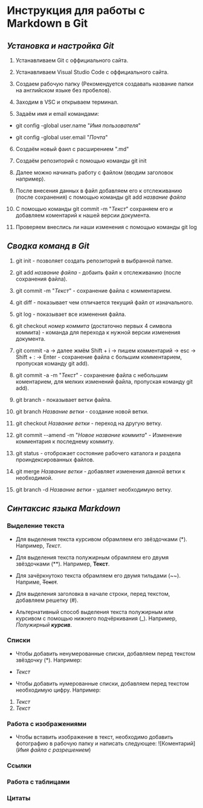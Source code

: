 # **Инструкция для работы с Markdown в Git**

## *Установка и настройка Git*

1. Устанавливаем Git с оффициального сайта.

2. Устанавливаем Visual Studio Code с оффициального сайта.

3. Создаем рабочую папку (Рекомендуется создавать название папки на английском языке без пробелов).

4. Заходим в VSC и открываем терминал.

5. Задаём имя и email командами:

* git config -­­global user.name "*Имя пользователя*"

* git config ­­-global user.email "*Почта*"

6. Создаём новый фаил с расширением ".md"

7. Создаём репозиторий с помощью команды git init

8. Далее можно начинать работу с файлом (вводим заголовок например).

9. После внесения данных в файл добавляем его к отслеживанию (после сохранения) с помощью команды git add *название файла*

10. С помощью команды git commit -m "*Текст*" сохраняем его и добавляем коментарий к нашей версии документа.

11. Проверяем внеслись ли наши изменения с помощью команды git log

## *Сводка команд в Git*

1. git init - позволяет создать репозиторий в выбранной папке.

2. git add *название файла* - добаить файл к отслеживанию (после сохранения файла).

3. git commit -m "*Текст*" - сохранение файла с комментарием.

4. git diff - показывает чем отличается текущий файл от изначального.

5. git log - показывает все изменения файла.

6. git checkout *номер коммита* (достаточно первых 4 символа коммита) - команда для перехода к нужной версии изменения документа.

7. git commit -a -> далее жмём Shift + i -> пишем комментарий -> esc -> Shift + : -> Enter - сохранение файла с большим комментарием, пропуская команду git add).

8. git commit -a -m "*Текст*" - сохранение файла с небольшим коментарием, для мелких изменений файла, пропуская команду git add).

9. git branch - показывает ветки файла.

10. git branch *Название ветки* - создание новой ветки.

11. git checkout *Название ветки* - переход на другую ветку.

12. git commit --amend -m "*Новое название коммита*" - Изменение комментария к последнему коммиту.

13. git status - отоброжает состояние рабочего каталога и раздела проиндексированных файлов. 

14. git merge *Название ветки* - добавляет изменения данной ветки к необходимой.

15. git branch -d *Название ветки* - удаляет необходимую ветку.

## *Синтаксис языка Markdown*

### Выделение текста

* Для выделения текста курсивом обрамляем его звёздочками (*). Например, *Текст*.

* Для выделения текста полужирным обрамляем его двумя звёздочками (**).    Например, **Текст**.

* Для зачёркнутоко текста обрамляем его двумя тильдами (~~). Наприме,  ~~Текст~~.

* Для выделения заголовка в начале строки, перед текстом, добавляем решетку (#). 

* Альтернативный способ выделения текста полужирным или курсивом с помощью нижнего подчёркивания (_). Например, _Полужирный **курсив**_.

### Списки

* Чтобы добавить ненумерованные списки, добавляем перед текстом звёздочку (*). Например:
* *Текст*

* Чтобы добавить нумерованные списки, добавляем перед текстом необходимую цифру. Например:
1. *Текст*
2. *Текст*

### Работа с изображениями

* Чтобы вставить изображение в текст, необходимо добавить фотографию в рабочую папку и написать следующее:
![Коментарий](*Имя файла с разрешением*)

### Ссылки

### Работа с таблицами

### Цитаты
